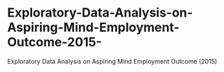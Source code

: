 # Exploratory-Data-Analysis-on-Aspiring-Mind-Employment-Outcome-2015-
Exploratory Data Analysis on Aspiring Mind Employment Outcome (2015)
